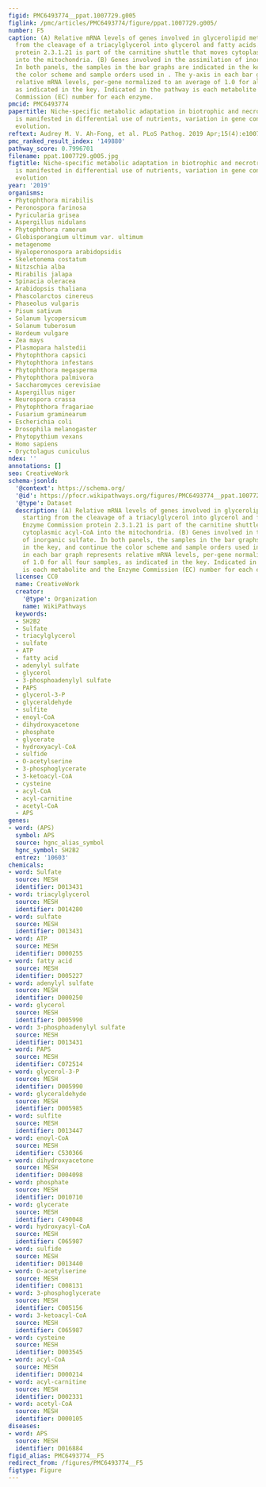 ```yaml
---
figid: PMC6493774__ppat.1007729.g005
figlink: /pmc/articles/PMC6493774/figure/ppat.1007729.g005/
number: F5
caption: (A) Relative mRNA levels of genes involved in glycerolipid metabolism, starting
  from the cleavage of a triacylglycerol into glycerol and fatty acids. Enzyme Commission
  protein 2.3.1.21 is part of the carnitine shuttle that moves cytoplasmic acyl-CoA
  into the mitochondria. (B) Genes involved in the assimilation of inorganic sulfate.
  In both panels, the samples in the bar graphs are indicated in the key, and continue
  the color scheme and sample orders used in . The y-axis in each bar graph represents
  relative mRNA levels, per-gene normalized to an average of 1.0 for all four samples,
  as indicated in the key. Indicated in the pathway is each metabolite and the Enzyme
  Commission (EC) number for each enzyme.
pmcid: PMC6493774
papertitle: Niche-specific metabolic adaptation in biotrophic and necrotrophic oomycetes
  is manifested in differential use of nutrients, variation in gene content, and enzyme
  evolution.
reftext: Audrey M. V. Ah-Fong, et al. PLoS Pathog. 2019 Apr;15(4):e1007729.
pmc_ranked_result_index: '149880'
pathway_score: 0.7996701
filename: ppat.1007729.g005.jpg
figtitle: Niche-specific metabolic adaptation in biotrophic and necrotrophic oomycetes
  is manifested in differential use of nutrients, variation in gene content, and enzyme
  evolution
year: '2019'
organisms:
- Phytophthora mirabilis
- Peronospora farinosa
- Pyricularia grisea
- Aspergillus nidulans
- Phytophthora ramorum
- Globisporangium ultimum var. ultimum
- metagenome
- Hyaloperonospora arabidopsidis
- Skeletonema costatum
- Nitzschia alba
- Mirabilis jalapa
- Spinacia oleracea
- Arabidopsis thaliana
- Phascolarctos cinereus
- Phaseolus vulgaris
- Pisum sativum
- Solanum lycopersicum
- Solanum tuberosum
- Hordeum vulgare
- Zea mays
- Plasmopara halstedii
- Phytophthora capsici
- Phytophthora infestans
- Phytophthora megasperma
- Phytophthora palmivora
- Saccharomyces cerevisiae
- Aspergillus niger
- Neurospora crassa
- Phytophthora fragariae
- Fusarium graminearum
- Escherichia coli
- Drosophila melanogaster
- Phytopythium vexans
- Homo sapiens
- Oryctolagus cuniculus
ndex: ''
annotations: []
seo: CreativeWork
schema-jsonld:
  '@context': https://schema.org/
  '@id': https://pfocr.wikipathways.org/figures/PMC6493774__ppat.1007729.g005.html
  '@type': Dataset
  description: (A) Relative mRNA levels of genes involved in glycerolipid metabolism,
    starting from the cleavage of a triacylglycerol into glycerol and fatty acids.
    Enzyme Commission protein 2.3.1.21 is part of the carnitine shuttle that moves
    cytoplasmic acyl-CoA into the mitochondria. (B) Genes involved in the assimilation
    of inorganic sulfate. In both panels, the samples in the bar graphs are indicated
    in the key, and continue the color scheme and sample orders used in . The y-axis
    in each bar graph represents relative mRNA levels, per-gene normalized to an average
    of 1.0 for all four samples, as indicated in the key. Indicated in the pathway
    is each metabolite and the Enzyme Commission (EC) number for each enzyme.
  license: CC0
  name: CreativeWork
  creator:
    '@type': Organization
    name: WikiPathways
  keywords:
  - SH2B2
  - Sulfate
  - triacylglycerol
  - sulfate
  - ATP
  - fatty acid
  - adenylyl sulfate
  - glycerol
  - 3-phosphoadenylyl sulfate
  - PAPS
  - glycerol-3-P
  - glyceraldehyde
  - sulfite
  - enoyl-CoA
  - dihydroxyacetone
  - phosphate
  - glycerate
  - hydroxyacyl-CoA
  - sulfide
  - O-acetylserine
  - 3-phosphoglycerate
  - 3-ketoacyl-CoA
  - cysteine
  - acyl-CoA
  - acyl-carnitine
  - acetyl-CoA
  - APS
genes:
- word: (APS)
  symbol: APS
  source: hgnc_alias_symbol
  hgnc_symbol: SH2B2
  entrez: '10603'
chemicals:
- word: Sulfate
  source: MESH
  identifier: D013431
- word: triacylglycerol
  source: MESH
  identifier: D014280
- word: sulfate
  source: MESH
  identifier: D013431
- word: ATP
  source: MESH
  identifier: D000255
- word: fatty acid
  source: MESH
  identifier: D005227
- word: adenylyl sulfate
  source: MESH
  identifier: D000250
- word: glycerol
  source: MESH
  identifier: D005990
- word: 3-phosphoadenylyl sulfate
  source: MESH
  identifier: D013431
- word: PAPS
  source: MESH
  identifier: C072514
- word: glycerol-3-P
  source: MESH
  identifier: D005990
- word: glyceraldehyde
  source: MESH
  identifier: D005985
- word: sulfite
  source: MESH
  identifier: D013447
- word: enoyl-CoA
  source: MESH
  identifier: C530366
- word: dihydroxyacetone
  source: MESH
  identifier: D004098
- word: phosphate
  source: MESH
  identifier: D010710
- word: glycerate
  source: MESH
  identifier: C490048
- word: hydroxyacyl-CoA
  source: MESH
  identifier: C065987
- word: sulfide
  source: MESH
  identifier: D013440
- word: O-acetylserine
  source: MESH
  identifier: C008131
- word: 3-phosphoglycerate
  source: MESH
  identifier: C005156
- word: 3-ketoacyl-CoA
  source: MESH
  identifier: C065987
- word: cysteine
  source: MESH
  identifier: D003545
- word: acyl-CoA
  source: MESH
  identifier: D000214
- word: acyl-carnitine
  source: MESH
  identifier: D002331
- word: acetyl-CoA
  source: MESH
  identifier: D000105
diseases:
- word: APS
  source: MESH
  identifier: D016884
figid_alias: PMC6493774__F5
redirect_from: /figures/PMC6493774__F5
figtype: Figure
---
```

